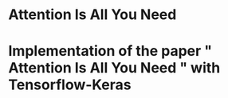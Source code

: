 # Attention Is All You Need
# Implementation of the paper " Attention Is All You Need " with Tensorflow-Keras
